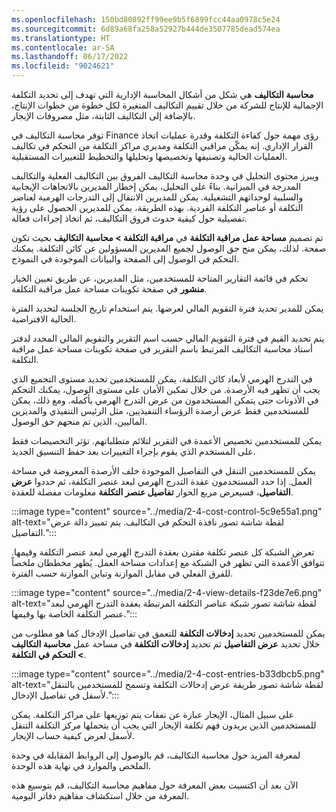 ```yaml
---
ms.openlocfilehash: 150bd80892ff99ee9b5f6899fcc44aa0978c5e24
ms.sourcegitcommit: 6d89a68fa258a52927b444de3507785dead574ea
ms.translationtype: HT
ms.contentlocale: ar-SA
ms.lasthandoff: 06/17/2022
ms.locfileid: "9024621"
---
```

**محاسبة التكاليف** هي شكل من أشكال المحاسبة الإدارية التي تهدف إلى تحديد التكلفة الإجمالية للإنتاج للشركة من خلال تقييم التكاليف المتغيرة لكل خطوة من خطوات الإنتاج، بالإضافة إلى التكاليف الثابتة، مثل مصروفات الإيجار.

توفر محاسبة التكاليف في Finance رؤى مهمة حول كفاءة التكلفة وقدرة عمليات اتخاذ القرار الإداري. إنه يمكّن مراقبي التكلفة ومديري مراكز التكلفة من التحكم في تكاليف العمليات الحالية وتصنيفها وتخصيصها وتحليلها والتخطيط للتغييرات المستقبلية.

ويبرز محتوى التحليل في وحدة محاسبة التكاليف الفروق بين التكاليف الفعلية والتكاليف المدرجة في الميزانية. بناءً على التحليل، يمكن إخطار المديرين بالاتجاهات الإيجابية والسلبية لوحداتهم التشغيلية. يمكن للمديرين الانتقال إلى التدرجات الهرمية لعناصر التكلفة أو عناصر التكلفة الفردية. بهذه الطريقة، يمكن للمديرين الحصول على رؤية تفصيلية حول كيفية حدوث فروق التكاليف، ثم اتخاذ إجراءات فعالة.

تم تصميم **مساحة عمل مراقبة التكلفة** في **مراقبة التكلفة > محاسبة التكاليف** بحيث تكون صفحة. لذلك، يمكن منح حق الوصول لجميع المديرين المسؤولين عن كائن التكلفة. يمكنك التحكم في الوصول إلى الصفحة والبيانات الموجودة في النموذج.

تحكم في قائمة التقارير المتاحة للمستخدمين، مثل المديرين، عن طريق تعيين الخيار **منشور** في صفحة تكوينات مساحة عمل مراقبة التكلفة.

يمكن للمدير تحديد فترة التقويم المالي لعرضها. يتم استخدام تاريخ الجلسة لتحديد الفترة الحالية الافتراضية.

يتم تحديد القيم في فترة التقويم المالي حسب اسم التقرير والتقويم المالي المحدد لدفتر أستاذ محاسبة التكاليف المرتبط باسم التقرير في صفحة تكوينات مساحة عمل مراقبة التكلفة.

في التدرج الهرمي لأبعاد كائن التكلفة، يمكن للمستخدمين تحديد مستوى التجميع الذي يجب أن تظهر فيه الأرصدة. من خلال تمكين الأمان على مستوى الوصول، يمكنك التحكم في الأذونات حتى يتمكن المستخدمون من عرض التدرج الهرمي بأكمله. ومع ذلك، يمكن للمستخدمين فقط عرض أرصدة الرؤساء التنفيذيين، مثل الرئيس التنفيذي والمديرين الماليين، الذين تم منحهم حق الوصول.

يمكن للمستخدمين تخصيص الأعمدة في التقرير لتلائم متطلباتهم. تؤثر التخصيصات فقط على المستخدم الذي يقوم بإجراء التغييرات بعد حفظ التنسيق الجديد.

يمكن للمستخدمين التنقل في التفاصيل الموجودة خلف الأرصدة المعروضة في مساحة العمل. إذا حدد المستخدمون عقدة التدرج الهرمي لبعد عنصر التكلفة، ثم حددوا **عرض التفاصيل**، فسيعرض مربع الحوار **تفاصيل عنصر التكلفة** معلومات مفصلة للعقدة.

:::image type="content" source="../media/2-4-cost-control-5c9e55a1.png" alt-text="لقطة شاشة تصور نافذة التحكم في التكاليف. يتم تمييز دالة عرض التفاصيل.":::


تعرض الشبكة كل عنصر تكلفة مقترن بعقدة التدرج الهرمي لبعد عنصر التكلفة وقيمها. تتوافق الأعمدة التي تظهر في الشبكة مع إعدادات مساحة العمل. يُظهر مخططان ملخصاً للفرق الفعلي في مقابل الموازنة وتباين الموازنة حسب الفترة.

:::image type="content" source="../media/2-4-view-details-f23de7e6.png" alt-text="لقطة شاشة تصور شبكة عناصر التكلفة المرتبطة بعقدة التدرج الهرمي لبعد عنصر التكلفة الخاصة بها وقيمها.":::


يمكن للمستخدمين تحديد **إدخالات التكلفة** للتعمق في تفاصيل الإدخال كما هو مطلوب من خلال تحديد **عرض التفاصيل** ثم تحديد **إدخالات التكلفة** في مساحة عمل **محاسبة التكاليف > التحكم في التكلفة**.

:::image type="content" source="../media/2-4-cost-entries-b33dbcb5.png" alt-text="لقطة شاشة تصور طريقة عرض إدخالات التكلفة وتسمح للمستخدمين بالتنقل لأسفل في تفاصيل الإدخال.":::


على سبيل المثال، الإيجار عبارة عن نفقات يتم توزيعها على مراكز التكلفة. يمكن للمستخدمين الذين يريدون فهم تكلفة الإيجار التي يجب أن يتحملها مركز التكلفة التنقل لأسفل لعرض كيفية حساب الإيجار.

لمعرفة المزيد حول محاسبة التكاليف، قم بالوصول إلى الروابط المقابلة في وحدة الملخص والموارد في نهاية هذه الوحدة.

الآن بعد أن اكتسبت بعض المعرفة حول مفاهيم محاسبة التكاليف، قم بتوسيع هذه المعرفة من خلال استكشاف مفاهيم دفاتر اليومية. 
